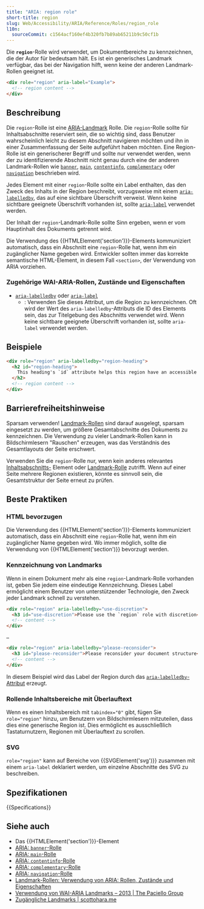 ```yaml
---
title: "ARIA: region role"
short-title: region
slug: Web/Accessibility/ARIA/Reference/Roles/region_role
l10n:
  sourceCommit: c1564acf160ef4b320fb7b89ab65211b9c50cf1b
---
```


Die **`region`**-Rolle wird verwendet, um Dokumentbereiche zu kennzeichnen, die der Autor für bedeutsam hält. Es ist ein generisches Landmark verfügbar, das bei der Navigation hilft, wenn keine der anderen Landmark-Rollen geeignet ist.

```html
<div role="region" aria-label="Example">
  <!-- region content -->
</div>
```

## Beschreibung

Die `region`-Rolle ist eine [ARIA-Landmark](/de/docs/Web/Accessibility/ARIA/Reference/Roles#3._landmark_roles) Rolle.
Die `region`-Rolle sollte für Inhaltsabschnitte reserviert sein, die so wichtig sind, dass Benutzer wahrscheinlich leicht zu diesem Abschnitt navigieren möchten und ihn in einer Zusammenfassung der Seite aufgeführt haben möchten. Eine Region-Rolle ist ein generischerer Begriff und sollte nur verwendet werden, wenn der zu identifizierende Abschnitt nicht genau durch eine der anderen Landmark-Rollen wie [`banner`](/de/docs/Web/Accessibility/ARIA/Reference/Roles/banner_role), [`main`](/de/docs/Web/Accessibility/ARIA/Reference/Roles/main_role), [`contentinfo`](/de/docs/Web/Accessibility/ARIA/Reference/Roles/contentinfo_role), [`complementary`](/de/docs/Web/Accessibility/ARIA/Reference/Roles/complementary_role) oder [`navigation`](/de/docs/Web/Accessibility/ARIA/Reference/Roles/navigation_role) beschrieben wird.

Jedes Element mit einer `region`-Rolle sollte ein Label enthalten, das den Zweck des Inhalts in der Region beschreibt, vorzugsweise mit einem [`aria-labelledby`](/de/docs/Web/Accessibility/ARIA/Reference/Attributes/aria-labelledby), das auf eine sichtbare Überschrift verweist. Wenn keine sichtbare geeignete Überschrift vorhanden ist, sollte [`aria-label`](/de/docs/Web/Accessibility/ARIA/Reference/Attributes/aria-label) verwendet werden.

Der Inhalt der `region`-Landmark-Rolle sollte Sinn ergeben, wenn er vom Hauptinhalt des Dokuments getrennt wird.

Die Verwendung des {{HTMLElement('section')}}-Elements kommuniziert automatisch, dass ein Abschnitt eine `region`-Rolle hat, wenn ihm ein zugänglicher Name gegeben wird. Entwickler sollten immer das korrekte semantische HTML-Element, in diesem Fall `<section>`, der Verwendung von ARIA vorziehen.

### Zugehörige WAI-ARIA-Rollen, Zustände und Eigenschaften

- [`aria-labelledby`](/de/docs/Web/Accessibility/ARIA/Reference/Attributes/aria-labelledby) oder [`aria-label`](/de/docs/Web/Accessibility/ARIA/Reference/Attributes/aria-label)
  - : Verwenden Sie dieses Attribut, um die Region zu kennzeichnen. Oft wird der Wert des `aria-labelledby`-Attributs die ID des Elements sein, das zur Titelgebung des Abschnitts verwendet wird. Wenn keine sichtbare geeignete Überschrift vorhanden ist, sollte `aria-label` verwendet werden.

## Beispiele

```html
<div role="region" aria-labelledby="region-heading">
  <h2 id="region-heading">
    This heading's `id` attribute helps this region have an accessible name
  </h2>
  <!-- region content -->
</div>
```

## Barrierefreiheitshinweise

Sparsam verwenden! [Landmark-Rollen](/de/docs/Web/Accessibility/ARIA/Reference/Roles#3._landmark_roles) sind darauf ausgelegt, sparsam eingesetzt zu werden, um größere Gesamtabschnitte des Dokuments zu kennzeichnen. Die Verwendung zu vieler Landmark-Rollen kann in Bildschirmlesern "Rauschen" erzeugen, was das Verständnis des Gesamtlayouts der Seite erschwert.

Verwenden Sie die `region`-Rolle nur, wenn kein anderes relevantes [Inhaltsabschnitts-](/de/docs/Web/HTML/Reference/Elements#content_sectioning) Element oder [Landmark-Rolle](/de/docs/Web/Accessibility/ARIA/Reference/Roles#3._landmark_roles) zutrifft. Wenn auf einer Seite mehrere Regionen existieren, könnte es sinnvoll sein, die Gesamtstruktur der Seite erneut zu prüfen.

## Beste Praktiken

### HTML bevorzugen

Die Verwendung des {{HTMLElement('section')}}-Elements kommuniziert automatisch, dass ein Abschnitt eine `region`-Rolle hat, wenn ihm ein zugänglicher Name gegeben wird. Wo immer möglich, sollte die Verwendung von {{HTMLElement('section')}} bevorzugt werden.

### Kennzeichnung von Landmarks

Wenn in einem Dokument mehr als eine `region`-Landmark-Rolle vorhanden ist, geben Sie jedem eine eindeutige Kennzeichnung. Dieses Label ermöglicht einem Benutzer von unterstützender Technologie, den Zweck jeder Landmark schnell zu verstehen.

```html
<div role="region" aria-labelledby="use-discretion">
  <h3 id="use-discretion">Please use the `region` role with discretion</h3>
  <!-- content -->
</div>

…

<div role="region" aria-labelledby="please-reconsider">
  <h3 id="please-reconsider">Please reconsider your document structure</h3>
  <!-- content -->
</div>
```

In diesem Beispiel wird das Label der Region durch das [`aria-labelledby`-Attribut](/de/docs/Web/Accessibility/ARIA/Reference/Attributes/aria-labelledby) erzeugt.

### Rollende Inhaltsbereiche mit Überlauftext

Wenn es einen Inhaltsbereich mit `tabindex="0"` gibt, fügen Sie `role="region"` hinzu, um Benutzern von Bildschirmlesern mitzuteilen, dass dies eine generische Region ist. Dies ermöglicht es ausschließlich Tastaturnutzern, Regionen mit Überlauftext zu scrollen.

### SVG

`role="region"` kann auf Bereiche von {{SVGElement('svg')}} zusammen mit einem `aria-label` deklariert werden, um einzelne Abschnitte des SVG zu beschreiben.

## Spezifikationen

{{Specifications}}

## Siehe auch

- Das {{HTMLElement('section')}}-Element
- [ARIA: `banner`-Rolle](/de/docs/Web/Accessibility/ARIA/Reference/Roles/banner_role)
- [ARIA: `main`-Rolle](/de/docs/Web/Accessibility/ARIA/Reference/Roles/main_role)
- [ARIA: `contentinfo`-Rolle](/de/docs/Web/Accessibility/ARIA/Reference/Roles/contentinfo_role)
- [ARIA: `complementary`-Rolle](/de/docs/Web/Accessibility/ARIA/Reference/Roles/complementary_role)
- [ARIA: `navigation`-Rolle](/de/docs/Web/Accessibility/ARIA/Reference/Roles/navigation_role)
- [Landmark-Rollen: Verwendung von ARIA: Rollen, Zustände und Eigenschaften](/de/docs/Web/Accessibility/ARIA/Guides/Techniques#landmark_roles)
- [Verwendung von WAI-ARIA Landmarks – 2013 | The Paciello Group](https://www.tpgi.com/using-wai-aria-landmarks-2013/)
- [Zugängliche Landmarks | scottohara.me](https://www.scottohara.me/blog/2018/03/03/landmarks.html)
